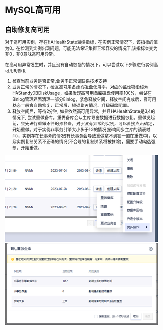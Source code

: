 # MySQL高可用

## 自助修复高可用

对于高可用实例，存在HAHealthState监控指标，在实例正常情况下，该指标的值为0。在检测到实例出现问题，可能无法保证集群正常容灾的情况下,该指标会变为非0，非0意味高可用异常。

在高可用异常发生时，并且没有自动恢复的情况下，可以尝试以下步骤进行实例高可用的修复

1. 检查当前业务是否正常,业务不正常请联系技术支持
2. 业务正常的情况下，检查高可用备库的磁盘使用率，对应的监控项指标为HAStandyDBDiskUsage，如果发现高可用备库磁盘使用率100%，尝试在Binlog管理界面清理一部分Binlog，紧急释放空间，释放空间完成后，高可用状态一般会自动修复，正常后，根据业务情况，升级磁盘配置。
3. 释放空间后，等待2分钟, 如果依然高可用异常，并且HAHealthState是3,4的情况下, 尝试重做备库。重做备库会从主库导出数据进行数据恢复。重做发起前，会先进行重做条件的预检查，对于没有异常的实例，可以直接点击确定，开始重做。对于实例非事务引擎大小多于1G的情况(影响同步主库的锁表时间)，实例存在长事务的情况(有长事务会导致重做拿不到锁一直在重做中)，以及实例复制关系不正确的情况(不合理的复制关系将被抹除)，需要手动勾选强制，开始重做。

![image](/images/RemakeStandby.png)
![image](/images/ForceRemake.png)


